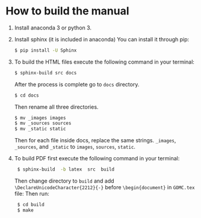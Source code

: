 # How to build the manual
1. Install anaconda 3 or python 3.
2. Install sphinx (it is included in anaconda) You can install it through pip:
   ```bash
   $ pip install -U Sphinx
   ```

3. To build the HTML files execute the following command in your terminal: 
   ```bash
   $ sphinx-build src docs
   ```
   After the process is complete go to `docs` directory.
   ```bash
   $ cd docs
   ```
   Then rename all three directories.
   ```bash
   $ mv _images images
   $ mv _sources sources
   $ mv _static static
   ```
   Then for each file inside docs, replace the same strings. `_images`, `_sources`, and `_static` to `images`, `sources`, `static`.
   
4. To build PDF first execute the following command in your terminal:
   ```bash
    $ sphinx-build  -b latex  src  build
   ```
   Then change directory to `build` and add `\DeclareUnicodeCharacter{2212}{-}` before `\begin{document}` in `GOMC.tex` file:
   Then run:
   ```bash
    $ cd build
    $ make
   ```
